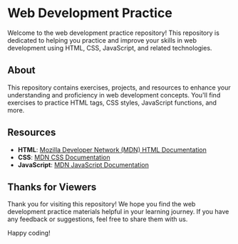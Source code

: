 # Web Development Practice

Welcome to the web development practice repository! This repository is dedicated to helping you practice and improve your skills in web development using HTML, CSS, JavaScript, and related technologies.

## About

This repository contains exercises, projects, and resources to enhance your understanding and proficiency in web development concepts. You'll find exercises to practice HTML tags, CSS styles, JavaScript functions, and more.

## Resources

- **HTML**: [Mozilla Developer Network (MDN) HTML Documentation](https://developer.mozilla.org/en-US/docs/Web/HTML)
- **CSS**: [MDN CSS Documentation](https://developer.mozilla.org/en-US/docs/Web/CSS)
- **JavaScript**: [MDN JavaScript Documentation](https://developer.mozilla.org/en-US/docs/Web/JavaScript)

## Thanks for Viewers

Thank you for visiting this repository! We hope you find the web development practice materials helpful in your learning journey. If you have any feedback or suggestions, feel free to share them with us.

Happy coding!
